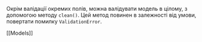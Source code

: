 Окрім валідації окремих полів, можна валідувати модель в цілому, з допомогою методу `clean()`. Цей метод повинен в залежності від умови, повертати помилку `ValidationError`.

[[Models]]